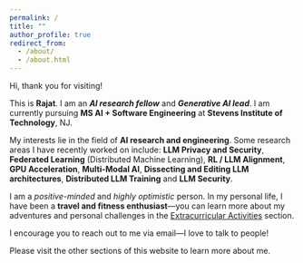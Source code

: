 ```yaml
---
permalink: /
title: ""
author_profile: true
redirect_from: 
  - /about/
  - /about.html
---
```


Hi, thank you for visiting!

This is **Rajat**. I am an ***AI research fellow*** and ***Generative AI lead***. I am currently pursuing **MS AI + Software Engineering** at **Stevens Institute of Technology**, NJ.

My interests lie in the field of **AI research and engineering**. Some research areas I have recently worked on include: **LLM Privacy and Security**, **Federated Learning** (Distributed Machine Learning), **RL / LLM Alignment**, **GPU Acceleration**, **Multi-Modal AI**, **Dissecting and Editing LLM architectures**, **Distributed LLM Training** and **LLM Security**.

I am a *positive-minded* and *highly optimistic* person. In my personal life, I have been a **travel and fitness enthusiast**—you can learn more about my adventures and personal challenges in the [Extracurricular Activities](/extracurricular/) section.

I encourage you to reach out to me via email—I love to talk to people!

Please visit the other sections of this website to learn more about me.